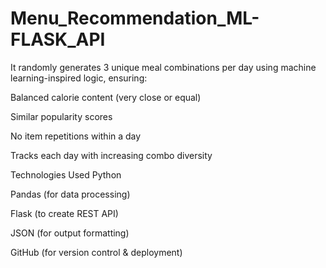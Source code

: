 # Menu_Recommendation_ML-FLASK_API

It randomly generates 3 unique meal combinations per day using machine learning-inspired logic, ensuring:

Balanced calorie content (very close or equal)

Similar popularity scores

No item repetitions within a day

Tracks each day with increasing combo diversity

Technologies Used
Python

Pandas (for data processing)

Flask (to create REST API)

JSON (for output formatting)

GitHub (for version control & deployment)
